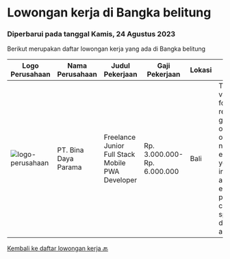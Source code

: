 
  # Lowongan kerja di Bangka belitung

  ### Diperbarui pada tanggal Kamis, 24 Agustus 2023

  Berikut merupakan daftar lowongan kerja yang ada di Bangka belitung

  |Logo Perusahaan | Nama Perusahaan | Judul Pekerjaan | Gaji Pekerjaan | Lokasi | Deskripsi | Tanggal diunggah | Pranala |
  | -------------- | --------------- | --------------- | --------- | --------- | -------------- | ------- | ----------- |
  |![logo-perusahaan](https://image-service-cdn.seek.com.au/7cab23a70e79293a17ae8b38561eb8c6d7f2abf3/ee4dce1061f3f616224767ad58cb2fc751b8d2dc)|PT. Bina Daya Parama|Freelance Junior Full Stack Mobile PWA Developer|Rp. 3.000.000-Rp. 6.000.000|Bali|This vacancy is for those, recently graduated or otherwise not experienced yet, interested in an open ended project that can easily span decades and...|Sabtu, 12 Agustus 2023|https://www.jobstreet.co.id/id/job/freelance-junior-full-stack-mobile-pwa-developer-4435822?token=0~da2c8633-7cd7-4b5a-8c81-d6b14dfd9538&sectionRank=1&jobId=jobstreet-id-job-4435822|


  [Kembali ke daftar lowongan kerja 🔙](../README.md#daftar-lowongan-kerja)
  